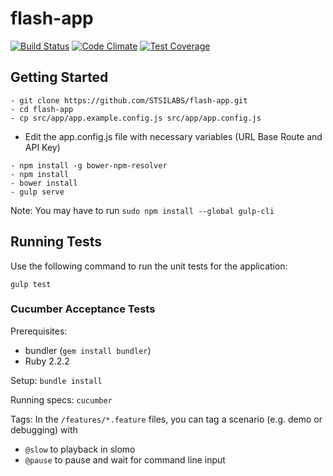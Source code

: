# flash-app
[![Build Status](https://travis-ci.com/STSILABS/flash-app.svg?token=s8fjYespqEg1vvrpYmqn&branch=develop)](https://travis-ci.com/STSILABS/flash-app)
[![Code Climate](https://codeclimate.com/repos/57c75866b805384cf700073e/badges/f2b8b7602ac5c90cb1d2/gpa.svg)](https://codeclimate.com/repos/57c75866b805384cf700073e/feed)
[![Test Coverage](https://codeclimate.com/repos/57c75866b805384cf700073e/badges/f2b8b7602ac5c90cb1d2/coverage.svg)](https://codeclimate.com/repos/57c75866b805384cf700073e/coverage)

## Getting Started

```
- git clone https://github.com/STSILABS/flash-app.git
- cd flash-app
- cp src/app/app.example.config.js src/app/app.config.js
```

- Edit the app.config.js file with necessary variables (URL Base Route and API Key)

```
- npm install -g bower-npm-resolver
- npm install
- bower install
- gulp serve
```

Note: You may have to run `sudo npm install --global gulp-cli`

## Running Tests

Use the following command to run the unit tests for the application:
```
gulp test
```

### Cucumber Acceptance Tests

Prerequisites:
 * bundler (`gem install bundler`)
 * Ruby 2.2.2

Setup:
`bundle install`

Running specs:
`cucumber`

Tags: 
In the `/features/*.feature` files, you can tag a scenario (e.g. demo or debugging) with 
 * `@slow` to playback in slomo 
 * `@pause` to pause and wait for command line input


